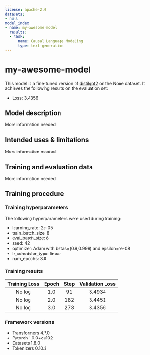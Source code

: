 ```yaml
---
license: apache-2.0
datasets:
- null
model_index:
- name: my-awesome-model
  results:
  - task:
      name: Causal Language Modeling
      type: text-generation
---
```


<!-- This model card has been generated automatically according to the information the Trainer had access to. You
should probably proofread and complete it, then remove this comment. -->

# my-awesome-model

This model is a fine-tuned version of [distilgpt2](https://huggingface.co/distilgpt2) on the None dataset.
It achieves the following results on the evaluation set:
- Loss: 3.4356

## Model description

More information needed

## Intended uses & limitations

More information needed

## Training and evaluation data

More information needed

## Training procedure

### Training hyperparameters

The following hyperparameters were used during training:
- learning_rate: 2e-05
- train_batch_size: 8
- eval_batch_size: 8
- seed: 42
- optimizer: Adam with betas=(0.9,0.999) and epsilon=1e-08
- lr_scheduler_type: linear
- num_epochs: 3.0

### Training results

| Training Loss | Epoch | Step | Validation Loss |
|:-------------:|:-----:|:----:|:---------------:|
| No log        | 1.0   | 91   | 3.4934          |
| No log        | 2.0   | 182  | 3.4451          |
| No log        | 3.0   | 273  | 3.4356          |


### Framework versions

- Transformers 4.7.0
- Pytorch 1.9.0+cu102
- Datasets 1.8.0
- Tokenizers 0.10.3
